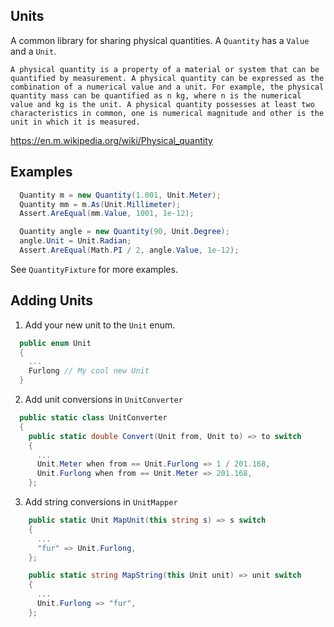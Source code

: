 ## Units

A common library for sharing physical quantities. A `Quantity` has a `Value` and a `Unit`.

    A physical quantity is a property of a material or system that can be quantified by measurement. A physical quantity can be expressed as the combination of a numerical value and a unit. For example, the physical quantity mass can be quantified as n kg, where n is the numerical value and kg is the unit. A physical quantity possesses at least two characteristics in common, one is numerical magnitude and other is the unit in which it is measured.

https://en.m.wikipedia.org/wiki/Physical_quantity

## Examples

```cs
  Quantity m = new Quantity(1.001, Unit.Meter);
  Quantity mm = m.As(Unit.Millimeter);
  Assert.AreEqual(mm.Value, 1001, 1e-12);
```
```cs
  Quantity angle = new Quantity(90, Unit.Degree);
  angle.Unit = Unit.Radian;
  Assert.AreEqual(Math.PI / 2, angle.Value, 1e-12);
```

See `QuantityFixture` for more examples.

## Adding Units

1. Add your new unit to the `Unit` enum.

```cs
  public enum Unit
  {
    ...
    Furlong // My cool new Unit
  }
```

2. Add unit conversions in ```UnitConverter```

```cs
  public static class UnitConverter
  {
    public static double Convert(Unit from, Unit to) => to switch
    {
      ...
      Unit.Meter when from == Unit.Furlong => 1 / 201.168,
      Unit.Furlong when from == Unit.Meter => 201.168,
    };
```

3. Add string conversions in `UnitMapper`

```cs
    public static Unit MapUnit(this string s) => s switch
    {
      ...
      "fur" => Unit.Furlong,
    };

    public static string MapString(this Unit unit) => unit switch
    {
      ...
      Unit.Furlong => "fur",
    };
```
